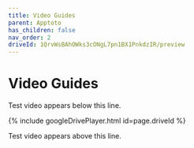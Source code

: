 ```yaml
---
title: Video Guides
parent: Apptoto
has_children: false
nav_order: 2
driveId: 1QrvWsBAhOWks3cONgL7pn1BX1PnkdzIR/preview
---
```


# Video Guides

Test video appears below this line.

{% include googleDrivePlayer.html id=page.driveId %}

Test video appears above this line.
